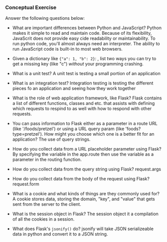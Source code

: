 ### Conceptual Exercise

Answer the following questions below:

- What are important differences between Python and JavaScript? Python makes it simple to read and maintain code. Because of its flexibility, JavaScrit does not provide easy cide readability or maintainability. To run python code, you'll almost always need an interpreter. The ability to run JavaScript code is built-in to most web browsers.

- Given a dictionary like ``{"a": 1, "b": 2}``: , list two ways you
  can try to get a missing key (like "c") *without* your programming
  crashing.

- What is a unit test? A unit test is testing a small portion of an application


- What is an integration test? Integration testing is testing the different pieces fo an application and seeing how they work together

- What is the role of web application framework, like Flask? Flask contains a list of different functions, classes and etc. that assists with defining which requests to respind to as well with how to respond with other requests.

- You can pass information to Flask either as a parameter in a route URL
  (like '/foods/pretzel') or using a URL query param (like
  'foods?type=pretzel'). How might you choose which one is a better fit
  for an application? The use of query strings.

- How do you collect data from a URL placeholder parameter using Flask? By specifying the variable in the app.route then use the variable as a parameter in the routing function.

- How do you collect data from the query string using Flask? request.args

- How do you collect data from the body of the request using Flask? request.form

- What is a cookie and what kinds of things are they commonly used for? A cookie stores data, storing the domain, "key", and "value" that gets sent from the server to the client.

- What is the session object in Flask? The session object it a compilation of all the cookies in a session.

- What does Flask's `jsonify()` do? jsonify will take JSON serializeable data in python and convert it to a JSON string.
